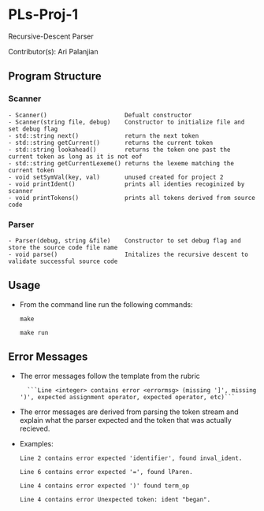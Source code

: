 # PLs-Proj-1
Recursive-Descent Parser

Contributor(s): Ari Palanjian

## Program Structure

### Scanner
    - Scanner()                      Defualt constructor
    - Scanner(string file, debug)    Constructor to initialize file and set debug flag
    - std::string next()             return the next token
    - std::string getCurrent()       returns the current token
    - std::string lookahead()        returns the token one past the current token as long as it is not eof
    - std::string getCurrentLexeme() returns the lexeme matching the current token
    - void setSymVal(key, val)       unused created for project 2
    - void printIdent()              prints all identies recoginized by scanner
    - void printTokens()             prints all tokens derived from source code
### Parser
    - Parser(debug, string &file)    Constructor to set debug flag and store the source code file name
    - void parse()                   Initalizes the recursive descent to validate successful source code

## Usage
- From the command line run the following commands:

    ```make```
    
    ```make run```

## Error Messages
- The error messages follow the template from the rubric 
       
        ```Line <integer> contains error <errormsg> (missing ']', missing ')', expected assignment operator, expected operator, etc)```

- The error messages are derived from parsing the token stream and explain what the parser expected and the token that was actually recieved.

- Examples:

    ```Line 2 contains error expected 'identifier', found inval_ident.```

    ```Line 6 contains error expected '=', found lParen.```

    ```Line 4 contains error expected ')' found term_op```

    ```Line 4 contains error Unexpected token: ident "began".```
